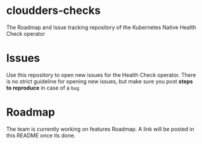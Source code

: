 # cloudders-checks
The Roadmap and Issue tracking repository of the Kubernetes Native Health Check operator

# Issues
Use this repository to open new issues for the Health Check operator. 
There is no strict guideline for opening new issues, but make sure you post **steps to reproduce** in case of a `bug`

# Roadmap
The team is currently working on features Roadmap. A link will be posted in this README once its done.
